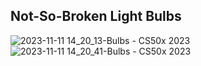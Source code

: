 ## Not-So-Broken Light Bulbs

![2023-11-11 14_20_13-Bulbs - CS50x 2023](https://github.com/BearMSU/edX-Harvard-CS50-Introduction-to-Computer-Science/assets/65471994/2862f412-5aa9-47cb-9a67-58010b66f549)
![2023-11-11 14_20_41-Bulbs - CS50x 2023](https://github.com/BearMSU/edX-Harvard-CS50-Introduction-to-Computer-Science/assets/65471994/db5db2ca-85de-438f-aa98-305f2ca7e69e)
